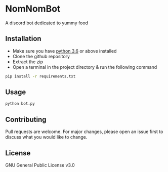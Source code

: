 # NomNomBot

A discord bot dedicated to yummy food

## Installation

- Make sure you have [python 3.6](https://www.python.org/downloads/) or above installed
- Clone the github repository
- Extract the zip
- Open a terminal in the project directory & run the following command

```bash
pip install -r requirements.txt
```

## Usage

```python 
python bot.py
```

## Contributing
Pull requests are welcome. For major changes, please open an issue first to discuss what you would like to change.

## License
GNU General Public License v3.0
